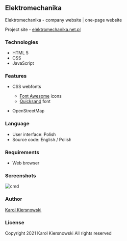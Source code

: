 Elektromechanika
----------------

Elektromechanika - company website | one-page website

Project site - [elektromechanika.net.pl](http://elektromechanika.net.pl)

### Technologies
* HTML 5
* CSS
* JavaScript

### Features
* CSS webfonts
  * [Font Awesome](https://fontawesome.com) icons
  * [Quicksand](https://fonts.google.com/specimen/Quicksand) font

* OpenStreetMap

### Language
* User interface: Polish
* Source code: English / Polish

### Requirements
* Web browser

### Screenshots
![cmd](https://karol-kiersnowski.github.io/img/projects/elektromechanika.png)

### Author
[Karol Kiersnowski](https://karol-kiersnowski.github.io)

### License
Copyright 2021 Karol Kiersnowski All rights reserved